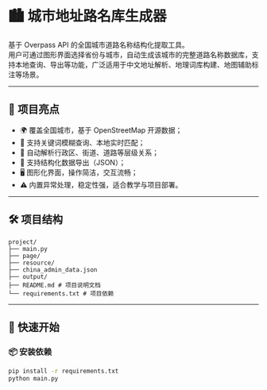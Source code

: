 # 🏙️ 城市地址路名库生成器

基于 Overpass API 的全国城市道路名称结构化提取工具。  
用户可通过图形界面选择省份与城市，自动生成该城市的完整道路名称数据库，支持本地查询、导出等功能，广泛适用于中文地址解析、地理词库构建、地图辅助标注等场景。

---

## 📌 项目亮点

- 🌍 覆盖全国城市，基于 OpenStreetMap 开源数据；
- 🔎 支持关键词模糊查询、本地实时匹配；
- 🧩 自动解析行政区、街道、道路等层级关系；
- 💾 支持结构化数据导出（JSON）；
- 🖥️ 图形化界面，操作简洁，交互流畅；
- ⚠️ 内置异常处理，稳定性强，适合教学与项目部署。

---

## 🛠️ 项目结构

``` shell
project/
├── main.py
├── page/
├── resource/ 
├── china_admin_data.json 
├── output/
├── README.md # 项目说明文档
└── requirements.txt # 项目依赖
```

---

## 🚀 快速开始

### 📦 安装依赖

```bash
pip install -r requirements.txt
python main.py
